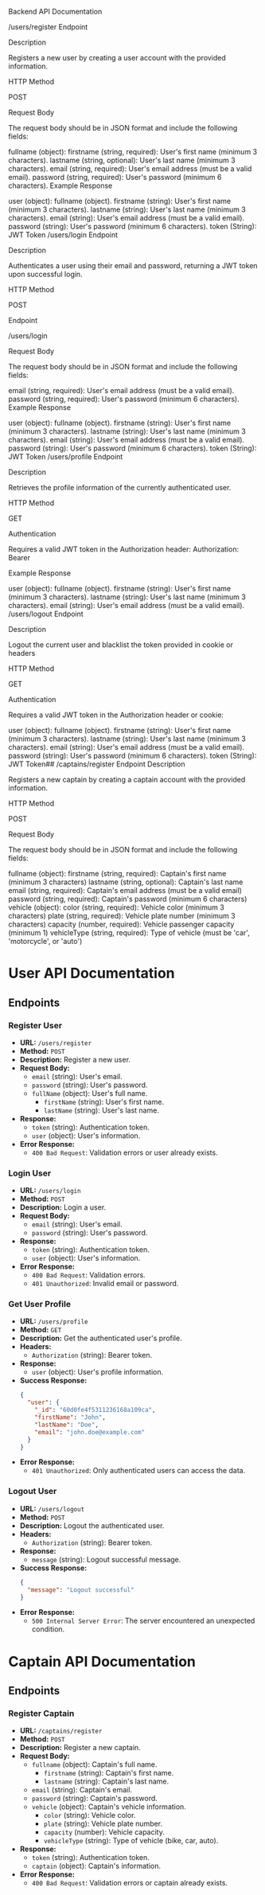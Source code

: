 Backend API Documentation

/users/register Endpoint

Description

Registers a new user by creating a user account with the provided information.

HTTP Method

POST

Request Body

The request body should be in JSON format and include the following fields:

fullname (object): firstname (string, required): User's first name (minimum 3 characters). lastname (string, optional): User's last name (minimum 3 characters). email (string, required): User's email address (must be a valid email). password (string, required): User's password (minimum 6 characters). Example Response

user (object): fullname (object). firstname (string): User's first name (minimum 3 characters). lastname (string): User's last name (minimum 3 characters). email (string): User's email address (must be a valid email). password (string): User's password (minimum 6 characters). token (String): JWT Token /users/login Endpoint

Description

Authenticates a user using their email and password, returning a JWT token upon successful login.

HTTP Method

POST

Endpoint

/users/login

Request Body

The request body should be in JSON format and include the following fields:

email (string, required): User's email address (must be a valid email). password (string, required): User's password (minimum 6 characters). Example Response

user (object): fullname (object). firstname (string): User's first name (minimum 3 characters). lastname (string): User's last name (minimum 3 characters). email (string): User's email address (must be a valid email). password (string): User's password (minimum 6 characters). token (String): JWT Token /users/profile Endpoint

Description

Retrieves the profile information of the currently authenticated user.

HTTP Method

GET

Authentication

Requires a valid JWT token in the Authorization header: Authorization: Bearer

Example Response

user (object): fullname (object). firstname (string): User's first name (minimum 3 characters). lastname (string): User's last name (minimum 3 characters). email (string): User's email address (must be a valid email). /users/logout Endpoint

Description

Logout the current user and blacklist the token provided in cookie or headers

HTTP Method

GET

Authentication

Requires a valid JWT token in the Authorization header or cookie:

user (object): fullname (object). firstname (string): User's first name (minimum 3 characters). lastname (string): User's last name (minimum 3 characters). email (string): User's email address (must be a valid email). password (string): User's password (minimum 6 characters). token (String): JWT Token## /captains/register Endpoint Description

Registers a new captain by creating a captain account with the provided information.

HTTP Method

POST

Request Body

The request body should be in JSON format and include the following fields:

fullname (object): firstname (string, required): Captain's first name (minimum 3 characters) lastname (string, optional): Captain's last name email (string, required): Captain's email address (must be a valid email) password (string, required): Captain's password (minimum 6 characters) vehicle (object): color (string, required): Vehicle color (minimum 3 characters) plate (string, required): Vehicle plate number (minimum 3 characters) capacity (number, required): Vehicle passenger capacity (minimum 1) vehicleType (string, required): Type of vehicle (must be 'car', 'motorcycle', or 'auto')

# User API Documentation

## Endpoints

### Register User

- **URL:** `/users/register`
- **Method:** `POST`
- **Description:** Register a new user.
- **Request Body:**
  - `email` (string): User's email.
  - `password` (string): User's password.
  - `fullName` (object): User's full name.
    - `firstName` (string): User's first name.
    - `lastName` (string): User's last name.
- **Response:**
  - `token` (string): Authentication token.
  - `user` (object): User's information.
- **Error Response:**
  - `400 Bad Request`: Validation errors or user already exists.

### Login User

- **URL:** `/users/login`
- **Method:** `POST`
- **Description:** Login a user.
- **Request Body:**
  - `email` (string): User's email.
  - `password` (string): User's password.
- **Response:**
  - `token` (string): Authentication token.
  - `user` (object): User's information.
- **Error Response:**
  - `400 Bad Request`: Validation errors.
  - `401 Unauthorized`: Invalid email or password.

### Get User Profile

- **URL:** `/users/profile`
- **Method:** `GET`
- **Description:** Get the authenticated user's profile.
- **Headers:**
  - `Authorization` (string): Bearer token.
- **Response:**
  - `user` (object): User's profile information.
- **Success Response:**
  ```json
  {
    "user": {
      "_id": "60d0fe4f5311236168a109ca",
      "firstName": "John",
      "lastName": "Doe",
      "email": "john.doe@example.com"
    }
  }
  ```
- **Error Response:**
  - `401 Unauthorized`: Only authenticated users can access the data.

### Logout User

- **URL:** `/users/logout`
- **Method:** `POST`
- **Description:** Logout the authenticated user.
- **Headers:**
  - `Authorization` (string): Bearer token.
- **Response:**
  - `message` (string): Logout successful message.
- **Success Response:**
  ```json
  {
    "message": "Logout successful"
  }
  ```
- **Error Response:**
  - `500 Internal Server Error`: The server encountered an unexpected condition.

# Captain API Documentation

## Endpoints

### Register Captain

- **URL:** `/captains/register`
- **Method:** `POST`
- **Description:** Register a new captain.
- **Request Body:**
  - `fullname` (object): Captain's full name.
    - `firstname` (string): Captain's first name.
    - `lastname` (string): Captain's last name.
  - `email` (string): Captain's email.
  - `password` (string): Captain's password.
  - `vehicle` (object): Captain's vehicle information.
    - `color` (string): Vehicle color.
    - `plate` (string): Vehicle plate number.
    - `capacity` (number): Vehicle capacity.
    - `vehicleType` (string): Type of vehicle (bike, car, auto).
- **Response:**
  - `token` (string): Authentication token.
  - `captain` (object): Captain's information.
- **Error Response:**
  - `400 Bad Request`: Validation errors or captain already exists.
